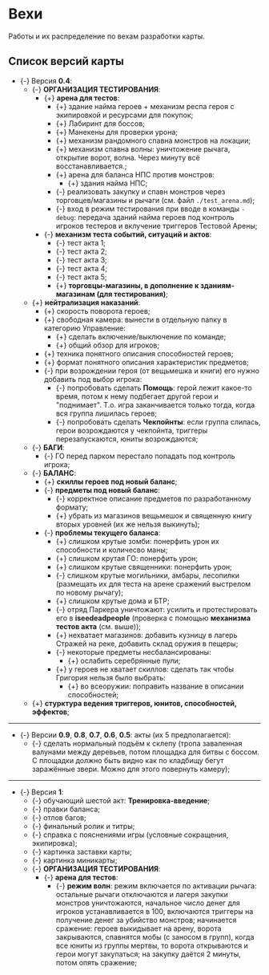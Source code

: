 # Вехи
Работы и их распределение по вехам разработки карты.

## Список версий карты
* {-} Версия **0.4**:
   * {-} **ОРГАНИЗАЦИЯ ТЕСТИРОВАНИЯ**:
      * {+} **арена для тестов**:
         * {+} здание найма героев + механизм респа героя с экипировкой и ресурсами для покупок;
         * {+} Лабиринт для боссов;
         * {+} Манекены для проверки урона;
         * {+} механизм рандомного спавна монстров на локации;
         * {+} механизм спавна волны: уничтожение рычага, открытие ворот, волна. Через минуту всё восстанавливается.;
         * {+} арена для баланса НПС против монстров:
            * {+} здания найма НПС;
         * {-} реализовать закупку и спавн монстров через торговцев/магазины и рычаги (см. файл `./test_arena.md`);
         * {-} вход в режим тестирования при вводе в команды `-debug`: передача зданий найма героев под контроль игроков тестеров и вклучение триггеров Тестовой Арены;
      * {-} **механизм теста событий, ситуаций и актов**:
         * {-} тест акта 1;
         * {-} тест акта 2;
         * {-} тест акта 3;
         * {-} тест акта 4;
         * {-} тест акта 5;
         * {+} **торговцы-магазины, в дополнение к зданиям-магазинам (для тестирования)**;
   * {+} **нейтрализация наказаний**:
      * {+} скорость поворота героев;
      * {+} свободная камера: вынести в отдельную папку в категорию Управление:
         * {+} сделать включение/выключение по команде;
         * {+} общий обзор для игроков;
      * {+} техника понятного описания способностей героев;
      * {+} формат понятного описания характеристик предметов;
      * {-} при возрождении героя (от вещьмешка и книги) его нужно добавить под выбор игрока:
         * {-} попробовать сделать **Помощь**: герой лежит какое-то время, потом к нему подбегает другой герои и "поднимает". Т.о. игра заканчивается только тогда, когда вся группа лишилась героев;
         * {-} попробовать сделать **Чекпойнты**: если группа слилась, герои возрождаются у чекпойнта, триггеры перезапускаются, юниты возрождаются;
   * {-} **БАГИ**:
      * {-} ГО перед парком перестало попадать под контроль игрока;
   * {-} **БАЛАНС**:
      * {+} **скиллы героев под новый баланс**;
      * {-} **предметы под новый баланс**:
         * {-} корректное описание предметов по разработанному формату;
         * {+} убрать из магазинов вещьмешок и священную книгу вторых уровней (их же нельзя выкинуть);
      * {-} **проблемы текущего баланса**:
         * {+} слишком крутые зомби: понерфить урон их способности и количесво маны;
         * {+} слишком крутая ГО: понерфить урон;
         * {+} слишком крутые священники: понерфить урон;
         * {-} слишком крутые могильники, амбары, лесопилки (размещать их для теста на арене сражений выстрелом по новому рычагу);
         * {+} слишком крутые дома и БТР;
         * {-} отряд Паркера уничтожают: усилить и протестировать его в **iseedeadpeople** (проверка с помощью **механизма тестов акта** (см. выше));
         * {+} нехватает магазинов: добавить кузницу в лагерь Стражей на реке, добавить склад оружия в пещеры;
         * {-} некоторые предметы несбалансированы:
            * {+} ослабить серебрянные пули;
         * {+} у героев не хватает скиллов: сделать так чтобы Григория нельзя было выбрать:
            * {+} во всеоружии: поправить название в описании способностей;
   * {+} **стурктура ведения триггеров, юнитов, способностей, эффектов**;

---

* {-} Версии **0.9**, **0.8**, **0.7**, **0.6**, **0.5**: акты (их 5 предполагается):
   * {-} сделать нормальный подъём к склепу (тропа заваленная валунами между деревьев, потом площадка для битвы с боссом. С площадки должно быть видно как по кладбищу бегут заражённые звери. Можно для этого повернуть камеру);

---

* {-} Версия **1**:
   * {-} обучающий шестой акт: **Тренировка-введение**;
   * {-} правки баланса;
   * {-} отлов багов;
   * {-} финальный ролик и титры;
   * {-} справка с пояснениями игры (условные сокращения, экипировка);
   * {-} картинка заставки карты;
   * {-} картинка миникарты;
   * {-} **ОРГАНИЗАЦИЯ ТЕСТИРОВАНИЯ**:
      * {-} **арена для тестов**:
         * {-} **режим волн**: режим включается по активации рычага: остальные рычаги отключаются и лагеря закупки монстров уничтожаются, начальное число денег для игроков устанавливается в 100, включаются триггеры на получение денег за убийство монстров; начинается сражение: героев выкидывает на арену, ворота закрываются, спавнятся мобы (с заносом в групп), когда все юниты из группы мертвы, то ворота открываются и герои могут закупаться; на закупку даётся 2 минуты, потом опять сражение;